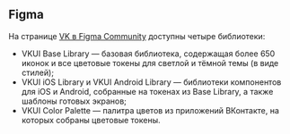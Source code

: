 ## Figma

На странице [VK в Figma Community](https://www.figma.com/@vk) доступны четыре библиотеки:

- VKUI Base Library — базовая библиотека, содержащая более 650 иконок и все цветовые токены для светлой и тёмной темы (в виде стилей);
- VKUI iOS Library и VKUI Android Library — библиотеки компонентов для iOS и Android, собранные на токенах из Base Library, а также шаблоны готовых экранов;
- VKUI Color Palette — палитра цветов из приложений ВКонтакте, на которых собраны цветовые токены.
